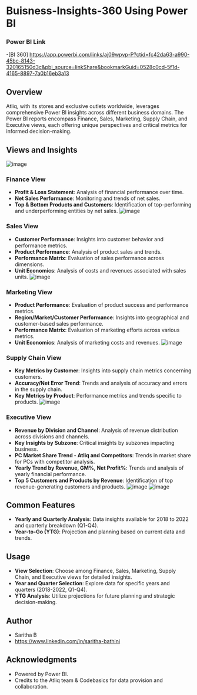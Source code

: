 # Buisness-Insights-360 Using Power BI
### Power BI Link
-[BI 360] https://app.powerbi.com/links/aj09wpvp-P?ctid=fc42da63-a990-45bc-8143-320165150d3c&pbi_source=linkShare&bookmarkGuid=0528c0cd-5f1d-4165-8897-7a0b16eb3a13

## Overview
Atliq, with its stores and exclusive outlets worldwide, leverages comprehensive Power BI insights across different business domains. The Power BI reports encompass Finance, Sales, Marketing, Supply Chain, and Executive views, each offering unique perspectives and critical metrics for informed decision-making.

## Views and Insights
![image](https://github.com/user-attachments/assets/96ceffa3-0c83-4b82-b13a-497cb52e2a8b)

### Finance View
- **Profit & Loss Statement**: Analysis of financial performance over time.
- **Net Sales Performance**: Monitoring and trends of net sales.
- **Top & Bottom Products and Customers**: Identification of top-performing and underperforming entities by net sales.
![image](https://github.com/user-attachments/assets/c8db7bb9-b8b3-474c-b176-5f8ae9c8912e)

### Sales View
- **Customer Performance**: Insights into customer behavior and performance metrics.
- **Product Performance**: Analysis of product sales and trends.
- **Performance Matrix**: Evaluation of sales performance across dimensions.
- **Unit Economics**: Analysis of costs and revenues associated with sales units.
![image](https://github.com/user-attachments/assets/5421d2d5-8a97-427f-8366-65e635153797)

### Marketing View
- **Product Performance**: Evaluation of product success and performance metrics.
- **Region/Market/Customer Performance**: Insights into geographical and customer-based sales performance.
- **Performance Matrix**: Evaluation of marketing efforts across various metrics.
- **Unit Economics**: Analysis of marketing costs and revenues.
![image](https://github.com/user-attachments/assets/83343e80-cb29-4c49-b534-75026ad6bb70)

### Supply Chain View
- **Key Metrics by Customer**: Insights into supply chain metrics concerning customers.
- **Accuracy/Net Error Trend**: Trends and analysis of accuracy and errors in the supply chain.
- **Key Metrics by Product**: Performance metrics and trends specific to products.
![image](https://github.com/user-attachments/assets/7b629d74-3cb2-405b-9eae-0657a60e1298)

### Executive View
- **Revenue by Division and Channel**: Analysis of revenue distribution across divisions and channels.
- **Key Insights by Subzone**: Critical insights by subzones impacting business.
- **PC Market Share Trend - Atliq and Competitors**: Trends in market share for PCs with competitor analysis.
- **Yearly Trend by Revenue, GM%, Net Profit%**: Trends and analysis of yearly financial performance.
- **Top 5 Customers and Products by Revenue**: Identification of top revenue-generating customers and products.
![image](https://github.com/user-attachments/assets/b47a1dfb-d561-4b20-aad3-c91d772b7c68)
![image](https://github.com/user-attachments/assets/322476a4-1d62-45af-9774-99c2cc4b4d26)


## Common Features
- **Yearly and Quarterly Analysis**: Data insights available for 2018 to 2022 and quarterly breakdown (Q1-Q4).
- **Year-to-Go (YTG)**: Projection and planning based on current data and trends.

## Usage
- **View Selection**: Choose among Finance, Sales, Marketing, Supply Chain, and Executive views for detailed insights.
- **Year and Quarter Selection**: Explore data for specific years and quarters (2018-2022, Q1-Q4).
- **YTG Analysis**: Utilize projections for future planning and strategic decision-making.

## Author
- Saritha B
- https://www.linkedin.com/in/saritha-bathini

## Acknowledgments
- Powered by Power BI.
- Credits to the Atliq team & Codebasics for data provision and collaboration.

